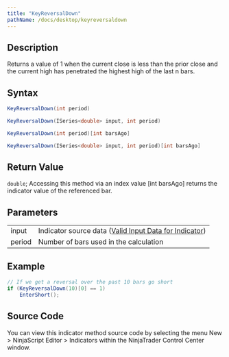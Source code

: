 ```yaml
---
title: "KeyReversalDown"
pathName: /docs/desktop/keyreversaldown
---
```


## Description

Returns a value of 1 when the current close is less than the prior close and the current high has penetrated the highest high of the last n bars.

## Syntax

```csharp
KeyReversalDown(int period)

KeyReversalDown(ISeries<double> input, int period)

KeyReversalDown(int period)[int barsAgo]

KeyReversalDown(ISeries<double> input, int period)[int barsAgo]
```

## Return Value

`double`; Accessing this method via an index value [int barsAgo] returns the indicator value of the referenced bar.

## Parameters

|  |  |
| --- | --- |
| input | Indicator source data ([Valid Input Data for Indicator](/docs/desktop/valid_input_data_for_indicator)) |
| period | Number of bars used in the calculation |

## Example

```csharp
// If we get a reversal over the past 10 bars go short
if (KeyReversalDown(10)[0] == 1)
    EnterShort();
```

## Source Code

You can view this indicator method source code by selecting the menu New > NinjaScript Editor > Indicators within the NinjaTrader Control Center window.

